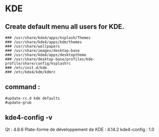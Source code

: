 # KDE

## Create default menu all users for KDE.

	### /usr/share/kde4/apps/ksplash/Themes
	### /usr/share/kde4/apps/kdm/themes
	### /usr/share/wallpapers
	### /usr/share/images/desktop-base
	### /usr/share/kde4/apps/desktoptheme
	### /usr/share/desktop-base/profiles/kde-profile/share/config/ksplashrc
	### /etc/init.d/kdm
	### /etc/kde4/kdm/kdmrc

## command :
	#update-rc.d kdm defaults
	#update-grub


## kde4-config -v
Qt : 4.8.6
Plate-forme de développement de KDE : 4.14.2
kde4-config : 1.0
